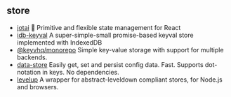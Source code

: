 ## store

- [jotai](https://github.com/pmndrs/jotai) 👻 Primitive and flexible state management for React
- [idb-keyval](https://github.com/jakearchibald/idb-keyval) A super-simple-small promise-based keyval store implemented with IndexedDB
- [@keyvhq/monorepo](https://github.com/microlinkhq/keyv) Simple key-value storage with support for multiple backends.
- [data-store](https://github.com/jonschlinkert/data-store) Easily get, set and persist config data. Fast. Supports dot-notation in keys. No dependencies.
- [levelup](https://github.com/Level/levelup) A wrapper for abstract-leveldown compliant stores, for Node.js and browsers.